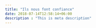 ```yaml
---
title: "Ils nous font confiance"
date: 2018-07-14T12:58:14+06:00
description : "This is meta description"
---
```

